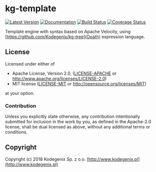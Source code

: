 # kg-template

[![Latest Version](https://img.shields.io/crates/v/kg-template.svg)](https://crates.io/crates/kg-template)
[![Documentation](https://docs.rs/kg-template/badge.svg)](https://docs.rs/kg-template)
[![Build Status](https://travis-ci.org/Kodegenix/kg-template.svg?branch=master)](https://travis-ci.org/Kodegenix/kg-template)
[![Coverage Status](https://coveralls.io/repos/github/Kodegenix/kg-template/badge.svg?branch=master)](https://coveralls.io/github/Kodegenix/kg-template?branch=master)

Template engine with syntax based on Apache Velocity, using [https://github.com/Kodegenix/kg-tree](Opath) expression language.

## License

Licensed under either of
* Apache License, Version 2.0, ([LICENSE-APACHE](LICENSE-APACHE) or http://www.apache.org/licenses/LICENSE-2.0)
* MIT license ([LICENSE-MIT](LICENSE-MIT) or http://opensource.org/licenses/MIT)

at your option.

### Contribution

Unless you explicitly state otherwise, any contribution intentionally submitted
for inclusion in the work by you, as defined in the Apache-2.0 license, shall be dual licensed as above, without any
additional terms or conditions.

## Copyright

Copyright (c) 2018 Kodegenix Sp. z o.o. [http://www.kodegenix.pl](http://www.kodegenix.pl)
